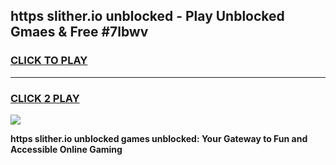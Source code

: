 
## https slither.io unblocked - Play Unblocked Gmaes & Free #7lbwv
<h3>
<a href="https://news.freeplayer.one?title=https_slither.io_unblocked&ref=24F">CLICK TO PLAY</a></h3>
<hr>

<h3>
<a href="https://news.freeplayer.one?title=https_slither.io_unblocked&ref=24F">CLICK 2 PLAY</a>
  
</h3>

<a href="https://news.freeplayer.one?title=https_slither.io_unblocked&ref=24F/"><img src="https://clearcache.store/games.png"></a>


**https slither.io unblocked games unblocked: Your Gateway to Fun and Accessible Online Gaming**
